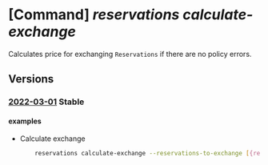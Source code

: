# [Command] _reservations calculate-exchange_

Calculates price for exchanging `Reservations` if there are no policy errors.


## Versions

### [2022-03-01](/Resources/mgmt-plane/L3Byb3ZpZGVycy9taWNyb3NvZnQuY2FwYWNpdHkvY2FsY3VsYXRlZXhjaGFuZ2U=/2022-03-01.xml) **Stable**

<!-- mgmt-plane /providers/microsoft.capacity/calculateexchange 2022-03-01 -->

#### examples

- Calculate exchange
    ```bash
        reservations calculate-exchange --reservations-to-exchange [{reservation-id:/providers/microsoft.capacity/reservationOrders/40000000-aaaa-bbbb-cccc-200000000012/reservations/51000000-aaaa-bbbb-cccc-200000000012,quantity:1},{reservation-id:/providers/microsoft.capacity/reservationOrders/90000000-aaaa-bbbb-cccc-200000000012/reservations/36000000-aaaa-bbbb-cccc-200000000012,quantity:1}] --reservations-to-purchase [{reserved-resource-type:VirtualMachines,applied-scope-type:Shared,billing-scope:12350000-aaaa-bbbb-cccc-200000000012,display-name:exchangeTest1,quantity:1,sku:Standard_B1s,term:P1Y,billing-plan:Monthly,location:eastus},{reserved-resource-type:VirtualMachines,applied-scope-type:Shared,billing-scope:12350000-aaaa-bbbb-cccc-200000000012,display-name:exchangeTest2,quantity:1,sku:Standard_B1s,term:P1Y,billing-plan:Monthly,location:eastus}]
    ```
